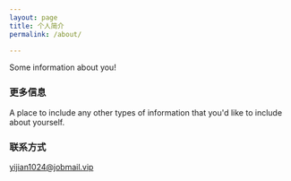 ```yaml
---
layout: page
title: 个人简介
permalink: /about/

---
```


Some information about you!

### 更多信息

A place to include any other types of information that you'd like to include about yourself.

### 联系方式

[yijian1024@jobmail.vip](mailto:yijian1024@jobmail.vip)

